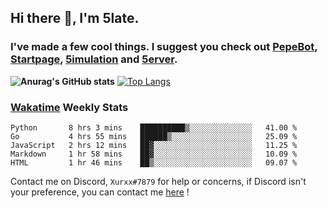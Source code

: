 ## Hi there 👋, I'm 5late.
### I've made a few cool things. I suggest you check out [PepeBot](https://github.com/5late/Pepe-Bot), [Startpage](https://github.com/5late/startpage), [5imulation](https://github.com/5late/5imulation) and [5erver](https://github.com/5late/5erver). 
**![Anurag's GitHub stats](https://github-readme-stats.vercel.app/api?username=5late&count_private=true&show_icons=true&theme=tokyonight)**
[![Top Langs](https://github-readme-stats.vercel.app/api/top-langs/?username=5late&theme=ayu-mirage)](https://github.com/anuraghazra/github-readme-stats)

### [Wakatime](https://wakatime.com/@5late) Weekly Stats

<!--START_SECTION:waka-->
```text
Python       8 hrs 3 mins    ██████████▒░░░░░░░░░░░░░░   41.00 % 
Go           4 hrs 55 mins   ██████▒░░░░░░░░░░░░░░░░░░   25.09 % 
JavaScript   2 hrs 12 mins   ██▓░░░░░░░░░░░░░░░░░░░░░░   11.25 % 
Markdown     1 hr 58 mins    ██▓░░░░░░░░░░░░░░░░░░░░░░   10.09 % 
HTML         1 hr 46 mins    ██▒░░░░░░░░░░░░░░░░░░░░░░   09.07 % 
```
<!--END_SECTION:waka-->

Contact me on Discord, ``Xurxx#7879`` for help or concerns, if Discord isn't your preference, you can contact me [here](https://github.com/5late/5late/issues) !
